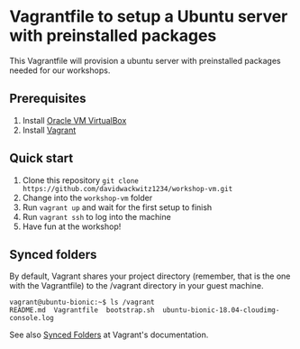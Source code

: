 # Vagrantfile to setup a Ubuntu server with preinstalled packages
This Vagrantfile will provision a ubuntu server with preinstalled packages needed for our workshops.

## Prerequisites
1. Install [Oracle VM VirtualBox](https://www.virtualbox.org/wiki/Downloads)
1. Install [Vagrant](https://vagrantup.com/)

## Quick start
1. Clone this repository `git clone https://github.com/davidwackwitz1234/workshop-vm.git`
1. Change into the `workshop-vm` folder
1. Run `vagrant up` and wait for the first setup to finish
1. Run `vagrant ssh` to log into the machine
1. Have fun at the workshop!

## Synced folders

By default, Vagrant shares your project directory (remember, that is the one with the Vagrantfile) to the /vagrant directory in your guest machine.

```
vagrant@ubuntu-bionic:~$ ls /vagrant
README.md  Vagrantfile  bootstrap.sh  ubuntu-bionic-18.04-cloudimg-console.log
```

See also [Synced Folders](https://www.vagrantup.com/intro/getting-started/synced_folders.html) at Vagrant's documentation.